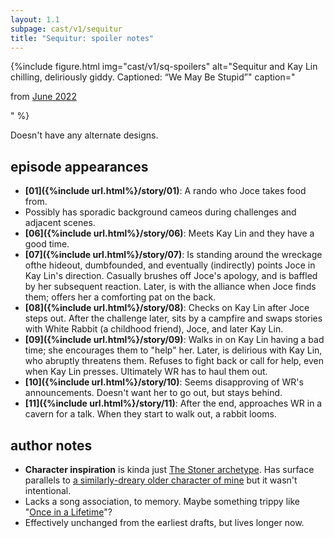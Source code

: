 ```yaml
---
layout: 1.1
subpage: cast/v1/sequitur
title: "Sequitur: spoiler notes"
---
```

{%include figure.html
	img="cast/v1/sq-spoilers"
	alt="Sequitur and Kay Lin chilling, deliriously giddy. Captioned: “We May Be Stupid”"
	caption="<p>from <a href='/ygbtdm/gallery/roundups/2022-06'>June 2022</a></p>"
%}

Doesn't have any alternate designs.

## episode appearances
- **[01]({%include url.html%}/story/01)**: A rando who Joce takes food from.
- Possibly has sporadic background cameos during challenges and adjacent scenes.
- **[06]({%include url.html%}/story/06)**: Meets Kay Lin <span class="spoiler">and they have a good time.</span>
- **[07]({%include url.html%}/story/07)**: <span class="spoiler">Is standing around the wreckage ofthe hideout, dumbfounded, and eventually (indirectly) points Joce in Kay Lin's direction. Casually brushes off Joce's apology, and is baffled by her subsequent reaction.</span> Later, <span class="spoiler">is with the alliance when Joce finds them; offers her a comforting pat on the back.</span>
- **[08]({%include url.html%}/story/08)**: <span class="spoiler">Checks on Kay Lin after Joce steps out.</span> After the challenge later, <span class="spoiler">sits by a campfire and swaps stories with White Rabbit (a childhood friend), Joce, and later Kay Lin</span>.
- **[09]({%include url.html%}/story/09)**: <span class="spoiler">Walks in on Kay Lin having a bad time; she encourages them to "help" her.</span> Later, <span class="spoiler">is delirious with Kay Lin, who abruptly threatens them. Refuses to fight back or call for help, even when Kay Lin presses. Ultimately WR has to haul them out.</span>
- **[10]({%include url.html%}/story/10)**: <span class="spoiler">Seems disapproving of WR's announcements. Doesn't want her to go out, but stays behind.</span>
- **[11]({%include url.html%}/story/11)**: <span class="spoiler">After the end, approaches WR in a cavern for a talk.</span><span class="spoiler"> When they start to walk out, a rabbit looms.</span>

## author notes
- **Character inspiration** is kinda just <a href="https://tvtropes.org/pmwiki/pmwiki.php/Main/TheStoner" class="ext">The Stoner archetype</a>. Has surface parallels to <a href="https://a-flyleaf.github.io/toyshelf/disaster-crew/nico" class="ext">a similarly-dreary older character of mine</a> but it wasn't intentional.
- Lacks a song association, to memory. Maybe something trippy like "<a href="https://www.youtube.com/watch?v=5IsSpAOD6K8" class="ext">Once in a Lifetime</a>"?
- Effectively unchanged from the earliest drafts, but lives longer now.